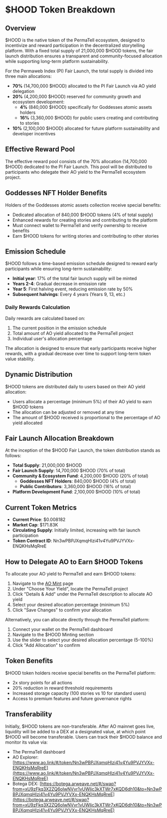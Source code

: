 # $HOOD Token Breakdown

## Overview

$HOOD is the native token of the PermaTell ecosystem, designed to incentivize and reward participation in the decentralized storytelling platform. With a fixed total supply of 21,000,000 $HOOD tokens, the fair launch distribution ensures a transparent and community-focused allocation while supporting long-term platform sustainability.

For the Permaweb Index (PI) Fair Launch, the total supply is divided into three main allocations:

- **70%** (14,700,000 $HOOD) allocated to the PI Fair Launch via AO yield delegation
- **20%** (4,200,000 $HOOD) reserved for community growth and ecosystem development:
  - **4%** (840,000 $HOOD) specifically for Goddesses atomic assets holders
  - **16%** (3,360,000 $HOOD) for public users creating and contributing to stories
- **10%** (2,100,000 $HOOD) allocated for future platform sustainability and developer incentives

## Effective Reward Pool

The effective reward pool consists of the 70% allocation (14,700,000 $HOOD) dedicated to the PI Fair Launch. This pool will be distributed to participants who delegate their AO yield to the PermaTell ecosystem project.

## Goddesses NFT Holder Benefits

Holders of the Goddesses atomic assets collection receive special benefits:
- Dedicated allocation of 840,000 $HOOD tokens (4% of total supply)
- Enhanced rewards for creating stories and contributing to the platform
- Must connect wallet to PermaTell and verify ownership to receive benefits
- Earn $HOOD tokens for writing stories and contributing to other stories

## Emission Schedule

$HOOD follows a time-based emission schedule designed to reward early participants while ensuring long-term sustainability:

- **Initial year**: 17% of the total fair launch supply will be minted
- **Years 2-4**: Gradual decrease in emission rate
- **Year 5**: First halving event, reducing emission rate by 50%
- **Subsequent halvings**: Every 4 years (Years 9, 13, etc.)

### Daily Rewards Calculation

Daily rewards are calculated based on:
1. The current position in the emission schedule
2. Total amount of AO yield allocated to the PermaTell project
3. Individual user's allocation percentage

The allocation is designed to ensure that early participants receive higher rewards, with a gradual decrease over time to support long-term token value stability.

## Dynamic Distribution

$HOOD tokens are distributed daily to users based on their AO yield allocation:
- Users allocate a percentage (minimum 5%) of their AO yield to earn $HOOD tokens
- The allocation can be adjusted or removed at any time
- The amount of $HOOD received is proportional to the percentage of AO yield allocated

## Fair Launch Allocation Breakdown

At the inception of the $HOOD Fair Launch, the token distribution stands as follows:

- **Total Supply**: 21,000,000 $HOOD
- **Fair Launch Supply**: 14,700,000 $HOOD (70% of total)
- **Community & Ecosystem Fund**: 4,200,000 $HOOD (20% of total)
  - **Goddesses NFT Holders**: 840,000 $HOOD (4% of total)
  - **Public Contributors**: 3,360,000 $HOOD (16% of total)
- **Platform Development Fund**: 2,100,000 $HOOD (10% of total)

## Current Token Metrics

- **Current Price**: $0.008182
- **Market Cap**: $171.83K
- **Circulating Supply**: Initially limited, increasing with fair launch participation
- **Token Contract ID**: Nn3wPBPJXqmqHlzi41v4Yu9PVJYVXx-ENQKHsMqRreE

## How to Delegate AO to Earn $HOOD Tokens

To allocate your AO yield to PermaTell and earn $HOOD tokens:

1. Navigate to the [AO Mint](https://ao.arweave.net/#/mint/deposits/) page
2. Under "Choose Your Yield", locate the PermaTell project
3. Click "Details & Add" under the PermaTell description to allocate AO yield
4. Select your desired allocation percentage (minimum 5%)
5. Click "Save Changes" to confirm your allocation

Alternatively, you can allocate directly through the PermaTell platform:

1. Connect your wallet on the PermaTell dashboard
2. Navigate to the $HOOD Minting section
3. Use the slider to select your desired allocation percentage (5-100%)
4. Click "Add Allocation" to confirm

## Token Benefits

$HOOD token holders receive special benefits on the PermaTell platform:

- 2x story points for all actions
- 20% reduction in reward threshold requirements
- Increased storage capacity (100 stories vs 10 for standard users)
- Access to premium features and future governance rights

## Transferability

Initially, $HOOD tokens are non-transferable. After AO mainnet goes live, liquidity will be added to a DEX at a designated value, at which point $HOOD will become transferable. Users can track their $HOOD balance and monitor its value via:

- The PermaTell dashboard
- AO Explorer: [https://www.ao.link/#/token/Nn3wPBPJXqmqHlzi41v4Yu9PVJYVXx-ENQKHsMqRreE](https://www.ao.link/#/token/Nn3wPBPJXqmqHlzi41v4Yu9PVJYVXx-ENQKHsMqRreE)
- Botega DEX: [https://botega.arweave.net/#/swap?from=xU9zFkq3X2ZQ6olwNVvr1vUWIjc3kXTWr7xKQD6dh10&to=Nn3wPBPJXqmqHlzi41v4Yu9PVJYVXx-ENQKHsMqRreE](https://botega.arweave.net/#/swap?from=xU9zFkq3X2ZQ6olwNVvr1vUWIjc3kXTWr7xKQD6dh10&to=Nn3wPBPJXqmqHlzi41v4Yu9PVJYVXx-ENQKHsMqRreE)
